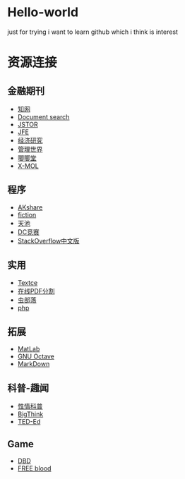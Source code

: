 # Hello-world
just for trying
i want to learn github
which i think is interest
# 资源连接
## 金融期刊
- [知网](https://www.cnki.net/)
- [Document search](https://www.webofscience.com/wos/alldb/basic-search)
- [JSTOR](https://www.jstor.org/?refreqid=excelsior%3A17e049eec36c5338f9109852730a1e7c)
- [JFE](https://www.sciencedirect.com/journal/journal-of-financial-economics)
- [经济研究](http://www.erj.cn/)
- [管理世界](http://www.mwm.net.cn/web/)
- [唧唧堂](http://www.jijitang.com/)
- [X-MOL](https://www.x-mol.com/)
## 程序
- [AKshare](https://www.akshare.xyz/#)
- [fiction](https://finthon.com/)
- [天池](https://tianchi.aliyun.com/)
- [DC竞赛](https://challenge.datacastle.cn/v3/cmptlist.html)
- [StackOverflow中文版](https://www.soinside.com/)
## 实用
- [Textce](https://textce.com/)
- [在线PDF分割](https://docsmall.com/pdf-split)
- [虫部落](https://www.chongbuluo.com/)
- [php](https://www.php.cn/search?word=markdown)
## 拓展
- [MatLab](https://ww2.mathworks.cn/?s_tid=gn_logo)
- [GNU Octave](https://www.gnu.org/software/octave/index#)
- [MarkDown](https://www.markdownguide.org/cheat-sheet/)
## 科普-趣闻
- [性情科普](https://www.zhangzs.com/?s=%E6%80%A7%E6%83%85%E7%A7%91%E6%99%AE)
- [BigThink](https://bigthink.com/)
- [TED-Ed](https://ed.ted.com/)
## Game
- [DBD](https://deadbydaylight.com/en)
- [FREE blood](https://progameguides.com/dead-by-daylight/dead-by-daylight-codes/)


